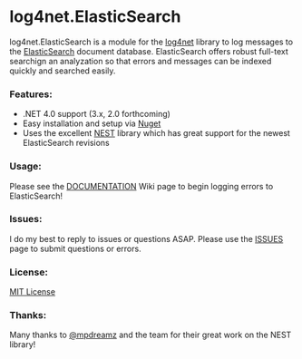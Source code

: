 log4net.ElasticSearch
=====================

log4net.ElasticSearch is a module for the [log4net](http://logging.apache.org/log4net/) library to log messages to the [ElasticSearch](http://www.elasticsearch.org) document database. ElasticSearch offers robust full-text searchign an analyzation so that errors and messages can be indexed quickly and searched easily.

### Features:
* .NET 4.0 support (3.x, 2.0 forthcoming)
* Easy installation and setup via [Nuget](https://nuget.org/packages/log4net.ElasticSearch/)
* Uses the excellent [NEST](https://github.com/Mpdreamz/NEST) library which has great support for the newest ElasticSearch revisions

### Usage:
Please see the [DOCUMENTATION](https://github.com/jptoto/log4net.ElasticSearch/wiki/0-Documentation) Wiki page to begin logging errors to ElasticSearch!

### Issues:
I do my best to reply to issues or questions ASAP. Please use the [ISSUES](https://github.com/jptoto/log4net.ElasticSearch/issues) page to submit questions or errors.

### License:
[MIT License](https://github.com/jptoto/log4net.ElasticSearch/blob/master/LICENSE)

### Thanks:
Many thanks to [@mpdreamz](https://github.com/Mpdreamz) and the team for their great work on the NEST library!
